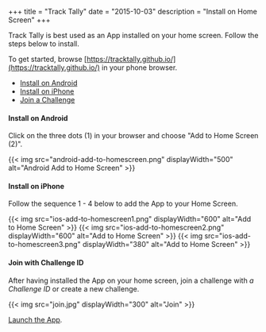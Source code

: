 +++
title = "Track Tally"
date = "2015-10-03"
description = "Install on Home Screen"
+++

Track Tally is best used as an App installed on your home screen.
Follow the steps below to install.

To get started, browse [https://tracktally.github.io/](https://tracktally.github.io/) in your phone browser.

- [Install on Android](#install-on-android)
- [Install on iPhone](#install-on-iphone)
- [Join a Challenge](#join-with-challenge-id)

#### Install on Android

Click on the three dots (1) in your browser and choose "Add to Home Screen (2)".

{{< img src="android-add-to-homescreen.png" displayWidth="500" alt="Android Add to Home Screen" >}}

#### Install on iPhone

Follow the sequence 1 - 4 below to add the App to your Home Screen.

{{< img src="ios-add-to-homescreen1.png" displayWidth="600" alt="Add to Home Screen" >}}
{{< img src="ios-add-to-homescreen2.png" displayWidth="600" alt="Add to Home Screen" >}}
{{< img src="ios-add-to-homescreen3.png" displayWidth="380" alt="Add to Home Screen" >}}

#### Join with Challenge ID
After having installed the App on your home screen, join a challenge with _a Challenge ID_ or create a new challenge.

{{< img src="join.jpg" displayWidth="300" alt="Join" >}}

[Launch the App](https://tracktally.github.io).
